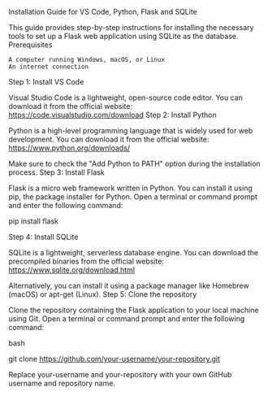 Installation Guide for VS Code, Python, Flask and SQLite

This guide provides step-by-step instructions for installing the necessary tools to set up a Flask web application using SQLite as the database.
Prerequisites

    A computer running Windows, macOS, or Linux
    An internet connection

Step 1: Install VS Code

Visual Studio Code is a lightweight, open-source code editor. You can download it from the official website: https://code.visualstudio.com/download
Step 2: Install Python

Python is a high-level programming language that is widely used for web development. You can download it from the official website: https://www.python.org/downloads/

Make sure to check the "Add Python to PATH" option during the installation process.
Step 3: Install Flask

Flask is a micro web framework written in Python. You can install it using pip, the package installer for Python. Open a terminal or command prompt and enter the following command:

pip install flask

Step 4: Install SQLite

SQLite is a lightweight, serverless database engine. You can download the precompiled binaries from the official website: https://www.sqlite.org/download.html

Alternatively, you can install it using a package manager like Homebrew (macOS) or apt-get (Linux).
Step 5: Clone the repository

Clone the repository containing the Flask application to your local machine using Git. Open a terminal or command prompt and enter the following command:

bash

git clone https://github.com/your-username/your-repository.git

Replace your-username and your-repository with your own GitHub username and repository name.